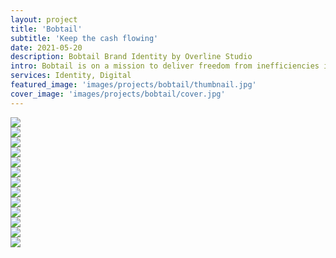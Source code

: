 ```yaml
---
layout: project
title: 'Bobtail'
subtitle: 'Keep the cash flowing'
date: 2021-05-20
description: Bobtail Brand Identity by Overline Studio
intro: Bobtail is on a mission to deliver freedom from inefficiencies in the supply chain and make people happy. We worked with the founders to align on brand attributes that reflected their outlook on the future. Through a cheerful color palette, clean illustrations, and photos of real truckers on the job, the brand has a optimistic tone that reflects their vision of a frictionless supply chain.
services: Identity, Digital
featured_image: 'images/projects/bobtail/thumbnail.jpg'
cover_image: 'images/projects/bobtail/cover.jpg'
---
```


<div class="span-12">
    <img src="{{ '/images/projects/bobtail/logo.jpg' | relative_url }}" />
</div>

<div class="span-6 pt1 lg-pt2">
    <img src="{{ '/images/projects/bobtail/attributes.jpg' | relative_url }}" />
</div>
<div class="span-6 start-7 pt1 lg-pt2">
    <img src="{{ '/images/projects/bobtail/cheery-rings.jpg' | relative_url }}" />
</div>

<div class="span-12 pt1 lg-pt2">
    <img src="{{ '/images/projects/bobtail/stationery.jpg' | relative_url }}" />
</div>

<div class="span-6 pt1 lg-pt2">
    <img src="{{ '/images/projects/bobtail/color.jpg' | relative_url }}" />
</div>
<div class="span-6 start-7 pt1 lg-pt2">
    <img src="{{ '/images/projects/bobtail/typography.jpg' | relative_url }}" />
</div>

<div class="span-12 pt1 lg-pt2">
    <img src="{{ '/images/projects/bobtail/photography.jpg' | relative_url }}" />
</div>

<div class="span-4 pt1 lg-pt2">
    <img src="{{ '/images/projects/bobtail/illustration-1.jpg' | relative_url }}" />
</div>
<div class="span-4 start-5 pt1 lg-pt2">
    <img src="{{ '/images/projects/bobtail/illustration-2.jpg' | relative_url }}" />
</div>
<div class="span-4 start-9 pt1 lg-pt2">
    <img src="{{ '/images/projects/bobtail/illustration-3.jpg' | relative_url }}" />
</div>

<div class="span-12 pt1 lg-pt2">
    <img src="{{ '/images/projects/bobtail/social.jpg' | relative_url }}" />
</div>

<div class="span-12 sm-span-6 pt1 lg-pt2">
    <img src="{{ '/images/projects/bobtail/homepage.jpg' | relative_url }}" />
</div>
<div class="span-12 sm-span-6 sm-start-7 pt1 lg-pt2">
    <img src="{{ '/images/projects/bobtail/pricing.jpg' | relative_url }}" />
</div>